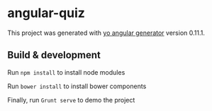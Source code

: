 # angular-quiz

This project was generated with [yo angular generator](https://github.com/yeoman/generator-angular)
version 0.11.1.

## Build & development

Run `npm install` to install node modules

Run `bower install` to install bower components




Finally, run `Grunt serve` to demo the project 




